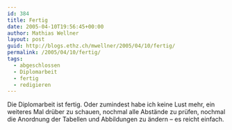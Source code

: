 ```yaml
---
id: 384
title: Fertig
date: 2005-04-10T19:56:45+00:00
author: Mathias Wellner
layout: post
guid: http://blogs.ethz.ch/mwellner/2005/04/10/fertig/
permalink: /2005/04/10/fertig/
tags:
  - abgeschlossen
  - Diplomarbeit
  - fertig
  - redigieren
---
```

Die Diplomarbeit ist fertig. Oder zumindest habe ich keine Lust mehr, ein weiteres Mal drüber zu schauen, nochmal alle Abstände zu prüfen, nochmal die Anordnung der Tabellen und Abbildungen zu ändern &#8211; es reicht einfach.